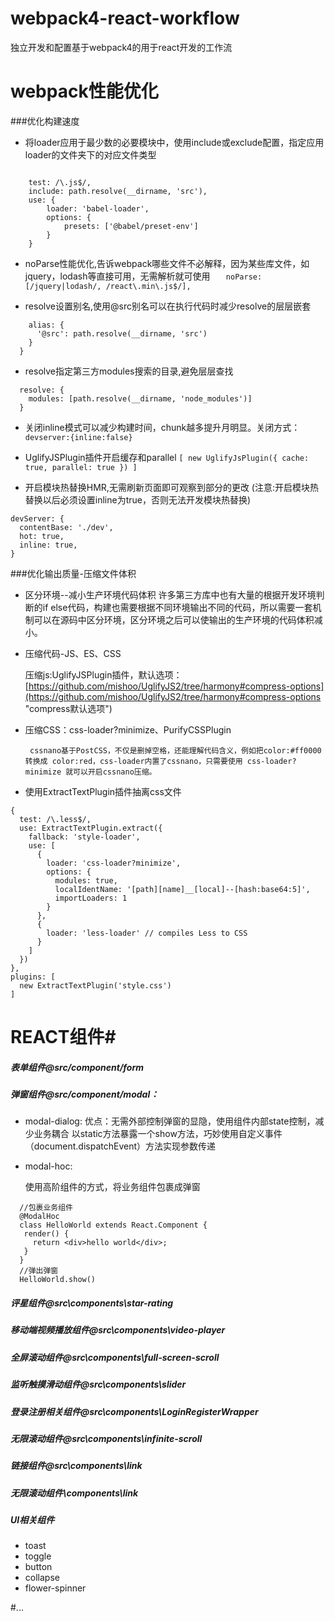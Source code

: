# webpack4-react-workflow
独立开发和配置基于webpack4的用于react开发的工作流
# webpack性能优化 #
###优化构建速度
- 将loader应用于最少数的必要模块中，使用include或exclude配置，指定应用loader的文件夹下的对应文件类型

```

    test: /\.js$/,
    include: path.resolve(__dirname, 'src'),
    use: {
        loader: 'babel-loader',
        options: {
            presets: ['@babel/preset-env']
        }
    }
```

- noParse性能优化,告诉webpack哪些文件不必解释，因为某些库文件，如jquery，lodash等直接可用，无需解析就可使用
`    noParse: [/jquery|lodash/, /react\.min\.js$/],
`

- resolve设置别名,使用@src别名可以在执行代码时减少resolve的层层嵌套
```resolve: {
	alias: {
	  '@src': path.resolve(__dirname, 'src')
	}
  }
```
- resolve指定第三方modules搜索的目录,避免层层查找
```
  resolve: {
    modules: [path.resolve(__dirname, 'node_modules')]
  }
```

- 关闭inline模式可以减少构建时间，chunk越多提升月明显。关闭方式：
`devserver:{inline:false}`
- UglifyJSPlugin插件开启缓存和parallel
`[
  new UglifyJsPlugin({
    cache: true,
    parallel: true
  })
]`

- 开启模块热替换HMR,无需刷新页面即可观察到部分的更改
(注意:开启模块热替换以后必须设置inline为true，否则无法开发模块热替换)
```
devServer: {
  contentBase: './dev',
  hot: true,
  inline: true,
}
```

###优化输出质量-压缩文件体积
- 区分环境--减小生产环境代码体积
许多第三方库中也有大量的根据开发环境判断的if else代码，构建也需要根据不同环境输出不同的代码，所以需要一套机制可以在源码中区分环境，区分环境之后可以使输出的生产环境的代码体积减小。

- 压缩代码-JS、ES、CSS

	压缩js:UglifyJSPlugin插件，默认选项：[https://github.com/mishoo/UglifyJS2/tree/harmony#compress-options](https://github.com/mishoo/UglifyJS2/tree/harmony#compress-options "compress默认选项")

- 压缩CSS：css-loader?minimize、PurifyCSSPlugin

	   cssnano基于PostCSS，不仅是删掉空格，还能理解代码含义，例如把color:#ff0000 转换成 color:red，css-loader内置了cssnano，只需要使用 css-loader?minimize 就可以开启cssnano压缩。

- 使用ExtractTextPlugin插件抽离css文件 
```
{
  test: /\.less$/,
  use: ExtractTextPlugin.extract({
    fallback: 'style-loader',
    use: [
      {
        loader: 'css-loader?minimize',
        options: {
          modules: true,
          localIdentName: '[path][name]__[local]--[hash:base64:5]',
          importLoaders: 1
        }
      },
      {
        loader: 'less-loader' // compiles Less to CSS
      }
    ]
  })
},
plugins: [
  new ExtractTextPlugin('style.css')
]
```

# REACT组件#
##### 表单组件@src/component/form
##### 弹窗组件@src/component/modal：
- modal-dialog:
	优点：无需外部控制弹窗的显隐，使用组件内部state控制，减少业务耦合
	以static方法暴露一个show方法，巧妙使用自定义事件（document.dispatchEvent）方法实现参数传递
	
- modal-hoc:

	使用高阶组件的方式，将业务组件包裹成弹窗
```
  //包裹业务组件
  @ModalHoc
  class HelloWorld extends React.Component {
   render() {
     return <div>hello world</div>;
   }
  }
  //弹出弹窗
  HelloWorld.show()
```
##### 评星组件@src\components\star-rating
##### 移动端视频播放组件@src\components\video-player
##### 全屏滚动组件@src\components\full-screen-scroll
##### 监听触摸滑动组件@src\components\slider
##### 登录注册相关组件@src\components\LoginRegisterWrapper
##### 无限滚动组件@src\components\infinite-scroll
##### 链接组件@src\components\link
##### 无限滚动组件\components\link
##### UI相关组件
- toast
- toggle
- button
- collapse
- flower-spinner

#...

